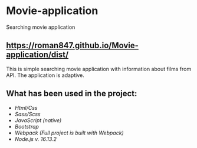 # Movie-application

Searching movie application

## https://roman847.github.io/Movie-application/dist/

This is simple searching movie application with information about films from API. The application is adaptive.

## What has been used in the project:

- _Html/Css_
- _Sass/Scss_
- _JavaScript (native)_
- _Bootstrap_
- _Webpack (Full project is built with Webpack)_
- _Node.js v. 16.13.2_
